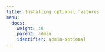 ```yaml
---
title: Installing optional features
menu:
  docs:
    weight: 40
    parent: admin
    identifier: admin-optional
---
```


